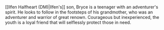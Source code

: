 [[Ilfen Halfheart (DM)|Ilfen's]] son, Bryce is a teenager with an adventurer's spirit. He looks to follow in the footsteps of his grandmother, who was an adventurer and warrior of great renown. Courageous but inexperienced, the youth is a loyal friend that will selflessly protect those in need. 